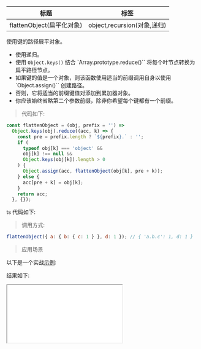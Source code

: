 | 标题                      | 标签                        |
| ------------------------- | --------------------------- |
| flattenObject(扁平化对象) | object,recursion(对象,递归) |

使用键的路径展平对象。

- 使用递归。
- 使用 `Object.keys()` 结合 `Array.prototype.reduce()`` 将每个叶节点转换为扁平路径节点。
- 如果键的值是一个对象，则该函数使用适当的前缀调用自身以使用 `Object.assign()`` 创建路径。
- 否则，它将适当的前缀键值对添加到累加器对象。
- 你应该始终省略第二个参数前缀，除非你希望每个键都有一个前缀。

> 代码如下:

```js
const flattenObject = (obj, prefix = '') =>
  Object.keys(obj).reduce((acc, k) => {
    const pre = prefix.length ? `${prefix}.` : '';
    if (
      typeof obj[k] === 'object' &&
      obj[k] !== null &&
      Object.keys(obj[k]).length > 0
    ) {
      Object.assign(acc, flattenObject(obj[k], pre + k));
    } else {
      acc[pre + k] = obj[k];
    }
    return acc;
  }, {});
```

ts 代码如下:

<div class="code-editor" data-url="codes/javascript/ts/flatten-object.ts" data-language="typescript"></div>

> 调用方式:

```js
flattenObject({ a: { b: { c: 1 } }, d: 1 }); // { 'a.b.c': 1, d: 1 }
```

> 应用场景

以下是一个实战<a href="codes/javascript/html/flatten-object.html" target="_blank" rel="noopener noreferrer">示例</a>:

<div class="code-editor" data-url="codes/javascript/html/flatten-object.html" data-language="html"></div>

结果如下:

<iframe src="codes/javascript/html/flatten-object.html"></iframe>
